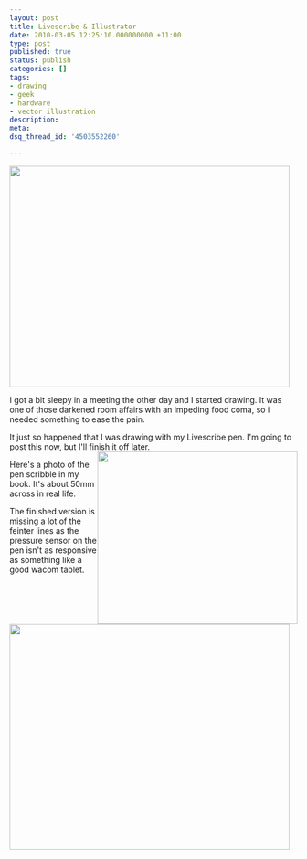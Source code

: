 ```yaml
---
layout: post
title: Livescribe & Illustrator
date: 2010-03-05 12:25:10.000000000 +11:00
type: post
published: true
status: publish
categories: []
tags:
- drawing
- geek
- hardware
- vector illustration
description:
meta:
dsq_thread_id: '4503552260'

---
```

<p><img class="alignnone size-full wp-image-407" title="ohNoes" src="{{ site.baseurl }}/assets/ohNoes.jpg" alt="" width="490" height="387" /></p>
<p>I got a bit sleepy in a meeting the other day and I started drawing. It was one of those darkened room affairs with an impeding food coma, so i needed something to ease the pain.</p>
<p><!--more--></p>
<p>It just so happened that I was drawing with my Livescribe pen. I'm going to post this now, but I'll finish it off later. <img style="float:right;" title="ohNoesPho" src="{{ site.baseurl }}/assets/ohNoesPho.jpg" alt="" width="350" height="302" /></p>
<p>Here's a photo of the pen scribble in my book. It's about 50mm across in real life.</p>
<p>The finished version is missing a lot of the feinter lines as the pressure sensor on the pen isn't as responsive as something like a good wacom tablet.</p>
<p><img class="size-full wp-image-406 alignnone" title="ohNoeswires" src="{{ site.baseurl }}/assets/ohNoeswires.jpg" alt="" width="490" height="395" /></p>

